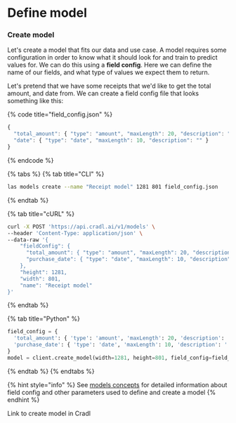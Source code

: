 # Define model

### Create model

Let's create a model that fits our data and use case. A model requires some configuration in order to know what it should look for and train to predict values for. We can do this using a **field config**. Here we can define the name of our fields, and what type of values we expect them to return.

Let's pretend that we have some receipts that we'd like to get the total amount, and date from. We can create a field config file that looks something like this:

{% code title="field\_config.json" %}
```javascript
{
  "total_amount": { "type": "amount", "maxLength": 20, "description": "" },
  "date": { "type": "date", "maxLength": 10, "description": "" }
}
```
{% endcode %}

{% tabs %}
{% tab title="CLI" %}
```bash
las models create --name "Receipt model" 1281 801 field_config.json
```
{% endtab %}

{% tab title="cURL" %}
```bash
curl -X POST 'https://api.cradl.ai/v1/models' \
--header 'Content-Type: application/json' \
--data-raw '{
    "fieldConfig": {
      "total_amount": { "type": "amount", "maxLength": 20, "description": "" },
      "purchase_date": { "type": "date", "maxLength": 10, "description": "" }
    },
    "height": 1281,
    "width": 801,
    "name": "Receipt model"
}'
```
{% endtab %}

{% tab title="Python" %}
```python
field_config = {
  'total_amount': { 'type': 'amount', 'maxLength': 20, 'description': '' },
  'purchase_date': { 'type': 'date', 'maxLength': 10, 'description': '' }
}
model = client.create_model(width=1281, height=801, field_config=field_config, name='Receipt model')
```
{% endtab %}
{% endtabs %}

{% hint style="info" %}
See [models concepts](../concepts/models.md) for detailed information about field config and other parameters used to define and create a model
{% endhint %}

Link to create model in Cradl

